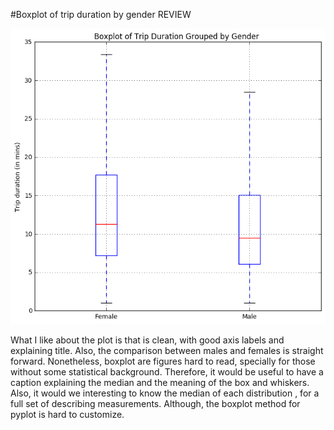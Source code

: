 #Boxplot of trip duration by gender REVIEW  

![adj629_plot](HW7_adj629_plot.png?raw=true "Boxplot of trip duration by gender - adj629")

What I like about the plot is that is clean, with good axis labels and explaining title. Also, the comparison between males and females is straight forward. Nonetheless, boxplot are figures hard to read, specially for those without some statistical background. Therefore, it would be useful to have a caption explaining the median and the meaning of the box and whiskers. Also, it would we interesting to know the median of each distribution , for a full set of describing measurements. Although, the boxplot method for pyplot is hard to customize.
